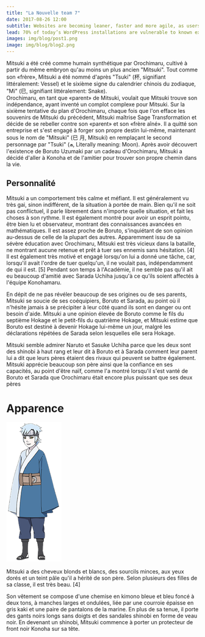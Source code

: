 ```yaml
---
title: "La Nouvelle team 7"
date: 2017-08-26 12:00
subtitle: Websites are becoming leaner, faster and more agile, as users demand quick, seamless experiences. 
lead: 70% of today’s WordPress installations are vulnerable to known exploits (and WordPress powers more than 25% of the web). WordPress is used by 58.8% of all the websites whose content management system we know. 
images: img/blog/post1.png
image: img/blog/blog2.png
---
```





Mitsuki a été créé comme humain synthétique par Orochimaru, cultivé à partir du même embryon qu'au moins un plus ancien "Mitsuki". Tout comme son «frère», Mitsuki a été nommé d'après "Tsuki" (杯, signifiant littéralement: Vessel) et le sixième signe du calendrier chinois du zodiaque, "Mi" (巳, signifiant littéralement: Snake). <br >
Orochimaru, en tant que «parent» de Mitsuki, voulait que Mitsuki trouve son indépendance, ayant inventé un complot complexe pour Mitsuki. Sur la sixième tentative du plan d'Orochimaru, chaque fois que l'on efface les souvenirs de Mitsuki du précédent, Mitsuki maîtrise Sage Transformation et décide de se rebeller contre son «parent» et son «frère aîné». Il a quitté son entreprise et s'est engagé à forger son propre destin lui-même, maintenant sous le nom de "Mitsuki" (巳 月, Mitsuki) en remplaçant le second personnage par "Tsuki" (க, Literally meaning: Moon). Après avoir découvert l'existence de Boruto Uzumaki par un cadeau d'Orochimaru, Mitsuki a décidé d'aller à Konoha et de l'amitier pour trouver son propre chemin dans la vie.


## Personnalité

Mitsuki a un comportement très calme et méfiant. Il est généralement vu très gai, sinon indifférent, de la situation à portée de main. Bien qu'il ne soit pas conflictuel, il parle librement dans n'importe quelle situation, et fait les choses à son rythme. Il est également montré pour avoir un esprit pointu, être bien lu et observateur, montrant des connaissances avancées en mathématiques. Il est assez proche de Boruto, s'inquiétant de son opinion au-dessus de celle de la plupart des autres. Apparemment issu de sa sévère éducation avec Orochimaru, Mitsuki est très vicieux dans la bataille, ne montrant aucune retenue et prêt à tuer ses ennemis sans hésitation. [4] Il est également très motivé et engagé lorsqu'on lui a donné une tâche, car, lorsqu'il avait l'ordre de tuer quelqu'un, il ne voulait pas, indépendamment de qui il est. [5] Pendant son temps à l'Académie, il ne semble pas qu'il ait eu beaucoup d'amitié avec Sarada Uchiha jusqu'à ce qu'ils soient affectés à l'équipe Konohamaru.

En dépit de ne pas révéler beaucoup de ses origines ou de ses parents, Mitsuki se soucie de ses coéquipiers, Boruto et Sarada, au point où il n'hésite jamais à se précipiter à leur côté quand ils sont en danger ou ont besoin d'aide. Mitsuki a une opinion élevée de Boruto comme le fils du septième Hokage et le petit-fils du quatrième Hokage, et Mitsuki estime que Boruto est destiné à devenir Hokage lui-même un jour, malgré les déclarations répétées de Sarada selon lesquelles elle sera Hokage.

Mitsuki semble admirer Naruto et Sasuke Uchiha parce que les deux sont des shinobi à haut rang et leur dit à Boruto et à Sarada comment leur parent lui a dit que leurs pères étaient des rivaux qui peuvent se battre également. Mitsuki apprécie beaucoup son père ainsi que la confiance en ses capacités, au point d'être naïf, comme l'a montré lorsqu'il s'est vanté de Boruto et Sarada que Orochimaru était encore plus puissant que ses deux pères


# Apparence

![Alt text](img/Mit.png)  

Mitsuki a des cheveux blonds et blancs, des sourcils minces, aux yeux dorés et un teint pâle qu'il a hérité de son père. Selon plusieurs des filles de sa classe, il est très beau. [4]

Son vêtement se compose d'une chemise en kimono bleue et bleu foncé à deux tons, à manches larges et ondulées, liée par une courroie épaisse en gris kaki et une paire de pantalons de la marine. En plus de sa tenue, il porte des gants noirs longs sans doigts et des sandales shinobi en forme de veau noir. En devenant un shinobi, Mitsuki commence à porter un protecteur de front noir Konoha sur sa tête.